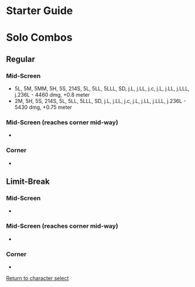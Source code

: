 # Starter Guide

# Solo Combos  

## Regular

### Mid-Screen

- 5L, 5M, 5MM, 5H, 5S, 214S, 5L, 5LL, 5LLL, SD, j.L, j.LL, j.c, j.L, j.LL, j.LLL, j.236L - 4460 dmg, +0.8 meter
- 2M, 5H, 5S, 214S, 5L, 5LL, 5LLL, SD, j.L, j.LL, j.c, j.L, j.LL, j.LLL, j.236L - 5430 dmg, +0.75 meter

### Mid-Screen (reaches corner mid-way)

- 

### Corner

- 

## Limit-Break

### Mid-Screen

- 

### Mid-Screen (reaches corner mid-way)

- 

### Corner

- 

[Return to character select](./index.md)  

